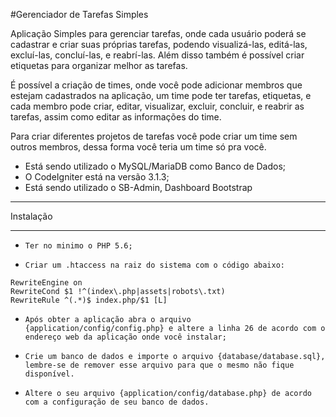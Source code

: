 #Gerenciador de Tarefas Simples

Aplicação Simples para gerenciar tarefas, onde cada usuário poderá se cadastrar e criar suas próprias tarefas, podendo visualizá-las, editá-las, excluí-las, concluí-las, e reabrí-las. Além disso também é possível criar etiquetas para organizar melhor as tarefas.

É possível a criação de times, onde você pode adicionar membros que estejam cadastrados na aplicação, um time pode ter tarefas, etiquetas, e cada membro pode criar, editar, visualizar, excluir, concluir, e reabrir as tarefas, assim como editar as informações do time.

Para criar diferentes projetos de tarefas você pode criar um time sem outros membros, dessa forma você teria um time só pra você.

- Está sendo utilizado o MySQL/MariaDB como Banco de Dados;
- O CodeIgniter está na versão 3.1.3;
- Está sendo utilizado o SB-Admin, Dashboard Bootstrap


**************************
Instalação
**************************
-  `Ter no minimo o PHP 5.6;`

-  `Criar um .htaccess na raiz do sistema com o código abaixo:`
```
RewriteEngine on
RewriteCond $1 !^(index\.php|assets|robots\.txt)
RewriteRule ^(.*)$ index.php/$1 [L]
```

-  `Após obter a aplicação abra o arquivo {application/config/config.php} e altere a linha 26 de acordo com o endereço web da aplicação onde você instalar;`

-  `Crie um banco de dados e importe o arquivo {database/database.sql}, lembre-se de remover esse arquivo para que o mesmo não fique disponível.`

-  `Altere o seu arquivo {application/config/database.php} de acordo com a configuração de seu banco de dados.`
